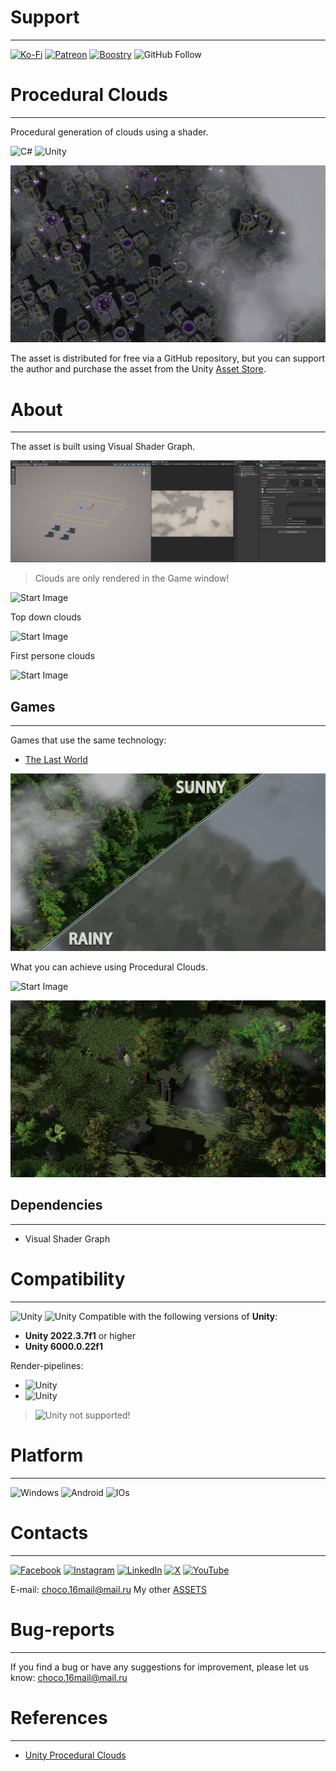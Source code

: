 # Support

___

[![Ko-Fi](https://img.shields.io/badge/Ko--fi-F16061?style=for-the-badge&logo=ko-fi&logoColor=white)](https://ko-fi.com/erochinsam) [![Patreon](https://img.shields.io/badge/Patreon-F96854?style=for-the-badge&logo=patreon&logoColor=white)](https://patreon.com/ErochinSam) [![Boostry](https://img.shields.io/badge/Boosty-F16061?style=for-the-badge&logo=boosty&logoColor=white)](https://boosty.to/erochinsam/donate)
![GitHub Follow](https://img.shields.io/github/followers/MyNameIsVoo?label=MyNameIsVoo&style=social)


# Procedural Clouds

___

Procedural generation of clouds using a shader.


![C#](https://img.shields.io/badge/c%23-%23239120.svg?style=for-the-badge&logo=csharp&logoColor=white) ![Unity](https://img.shields.io/badge/unity-%23000000.svg?style=for-the-badge&logo=unity&logoColor=white)

![Start Image](images/ProceduralClouds_0.png)

The asset is distributed for free via a GitHub repository, but you can support the author and purchase the asset from the Unity [Asset Store]().

# About

___

The asset is built using Visual Shader Graph.

![Start Image](images/ProceduralClouds_4.png)

> Clouds are only rendered in the Game window!

![Start Image](images/ProceduralClouds_Gif_0.gif)

Top down clouds

![Start Image](images/ProceduralClouds_Gif_1.gif)

First persone clouds

![Start Image](images/ProceduralClouds_Gif_2.gif)

## Games

___

Games that use the same technology:
- [The Last World](https://store.steampowered.com/app/1927520/The_Last_World/)

![Start Image](images/ProceduralClouds_1.jpg)

What you can achieve using Procedural Clouds.

![Start Image](images/ProceduralClouds_2.png)

![Start Image](images/ProceduralClouds_3.jpg)

## Dependencies

___

- Visual Shader Graph

# Compatibility

___

![Unity](https://img.shields.io/badge/Tested-Unity2022.3-000.svg) ![Unity](https://img.shields.io/badge/Tested-Unity6-000.svg)
Compatible with the following versions of **Unity**:
- **Unity 2022.3.7f1** or higher
- **Unity 6000.0.22f1**

Render-pipelines:
- ![Unity](https://img.shields.io/badge/URP-000.svg)
- ![Unity](https://img.shields.io/badge/HDRP-000.svg)

> ![Unity](https://img.shields.io/badge/BuildIn-000.svg) not supported!

# Platform

___

![Windows](https://img.shields.io/badge/Windows-0078D6?style=for-the-badge&logo=windows&logoColor=white) ![Android](https://img.shields.io/badge/Android-0078D6?style=for-the-badge&logo=android&logoColor=white) ![IOs](https://img.shields.io/badge/IOs-0078D6?style=for-the-badge&logo=ios&logoColor=white)

# Contacts

___

[![Facebook](https://img.shields.io/badge/Facebook-%231877F2.svg?style=for-the-badge&logo=Facebook&logoColor=white)](https://www.facebook.com/profile.php?id=100004418195249) [![Instagram](https://img.shields.io/badge/Instagram-%23E4405F.svg?style=for-the-badge&logo=Instagram&logoColor=white)](https://www.instagram.com/sam.eroch/) [![LinkedIn](https://img.shields.io/badge/linkedin-%230077B5.svg?style=for-the-badge&logo=linkedin&logoColor=white)](https://www.linkedin.com/in/sam-erochin-927a629b/) [![X](https://img.shields.io/badge/X-%23000000.svg?style=for-the-badge&logo=X&logoColor=white)](https://x.com/VooChannel) [![YouTube](https://img.shields.io/badge/YouTube-%23FF0000.svg?style=for-the-badge&logo=YouTube&logoColor=white)](https://www.youtube.com/@voochannel7151)

E-mail: choco.16mail@mail.ru
My other [ASSETS](https://assetstore.unity.com/publishers/18484)

# Bug-reports

___

If you find a bug or have any suggestions for improvement, please let us know: choco.16mail@mail.ru

# References

___

- [Unity Procedural Clouds](https://www.artstation.com/artwork/QrmOJl)